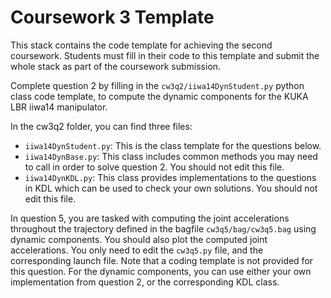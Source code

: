 # Coursework 3 Template
This stack contains the code template for achieving the second coursework. Students must fill in their code to this template and submit the whole stack as part of the coursework submission.

Complete question 2 by filling in the ```cw3q2/iiwa14DynStudent.py``` python
class code template, to compute the dynamic components for the KUKA LBR iiwa14
manipulator.

In the cw3q2 folder, you can find three files:
- ```iiwa14DynStudent.py```: This is the class template for the questions below.
- ```iiwa14DynBase.py```: This class includes common methods you may need to call in order to solve question 2. You should not edit this file.
- ```iiwa14DynKDL.py```: This class provides implementations to the questions in KDL which can be used to check your own solutions. You should not edit this file.

In question 5, you are tasked with computing the joint accelerations throughout the trajectory defined in the bagfile ```cw3q5/bag/cw3q5.bag``` using dynamic components. You should also plot the computed joint accelerations. You only need to edit the ```cw3q5.py``` file, and the corresponding launch file. Note that a coding template is not provided for this question. For the dynamic components, you can use either your own implementation from question 2, or the corresponding KDL class.